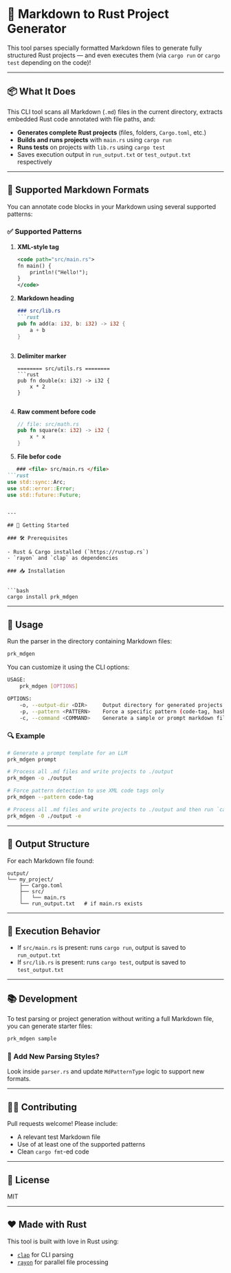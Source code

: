 # 🦀 Markdown to Rust Project Generator

This tool parses specially formatted Markdown files to generate fully structured Rust projects — and even executes them (via `cargo run` or `cargo test` depending on the code)!

---

## 📦 What It Does

This CLI tool scans all Markdown (`.md`) files in the current directory, extracts embedded Rust code annotated with file paths, and:

- **Generates complete Rust projects** (files, folders, `Cargo.toml`, etc.)
- **Builds and runs projects** with `main.rs` using `cargo run`
- **Runs tests** on projects with `lib.rs` using `cargo test`
- Saves execution output in `run_output.txt` or `test_output.txt` respectively

---

## 🧠 Supported Markdown Formats

You can annotate code blocks in your Markdown using several supported patterns:

### ✅ Supported Patterns

1. **XML-style tag**
   ```xml
   <code path="src/main.rs">
   fn main() {
       println!("Hello!");
   }
   </code>
   ```

2. **Markdown heading**
   ```md
   ### src/lib.rs
   ```rust
   pub fn add(a: i32, b: i32) -> i32 {
       a + b
   }
   ```
   ```

3. **Delimiter marker**
   ```
   ======== src/utils.rs ========
   ```rust
   pub fn double(x: i32) -> i32 {
       x * 2
   }
   ```
   ```

4. **Raw comment before code**
   ```rust
   // file: src/math.rs
   pub fn square(x: i32) -> i32 {
       x * x
   }
   ```
5. **File befor code**
```md
   ### <file> src/main.rs </file>
```rust
use std::sync::Arc;
use std::error::Error;
use std::future::Future;
   ```
```

---

## 🚀 Getting Started

### 🛠 Prerequisites

- Rust & Cargo installed (`https://rustup.rs`)
- `rayon` and `clap` as dependencies

### 📥 Installation


```bash
cargo install prk_mdgen
```

---

## 🧪 Usage

Run the parser in the directory containing Markdown files:

```bash
prk_mdgen
```

You can customize it using the CLI options:

```bash
USAGE:
    prk_mdgen [OPTIONS]

OPTIONS:
    -o, --output-dir <DIR>     Output directory for generated projects [default: output]
    -p, --pattern <PATTERN>    Force a specific pattern (code-tag, hash, delimiter, raw, file-code)
    -c, --command <COMMAND>    Generate a sample or prompt markdown file (sample, prompt)
```

### 🔍 Example

```bash
# Generate a prompt template for an LLM
prk_mdgen prompt

# Process all .md files and write projects to ./output
prk_mdgen -o ./output

# Force pattern detection to use XML code tags only
prk_mdgen --pattern code-tag

# Process all .md files and write projects to ./output and then run `cargo run` and `cargo test`
prk_mdgen -0 ./output -e
```

---

## 📂 Output Structure

For each Markdown file found:

```text
output/
└── my_project/
    ├── Cargo.toml
    ├── src/
    │   └── main.rs
    └── run_output.txt   # if main.rs exists
```

---

## 🧪 Execution Behavior

- If `src/main.rs` is present: runs `cargo run`, output is saved to `run_output.txt`
- If `src/lib.rs` is present: runs `cargo test`, output is saved to `test_output.txt`

---

## 📚 Development

To test parsing or project generation without writing a full Markdown file, you can generate starter files:

```bash
prk_mdgen sample
```

### 🔧 Add New Parsing Styles?

Look inside `parser.rs` and update `MdPatternType` logic to support new formats.

---

## 🧑‍💻 Contributing

Pull requests welcome! Please include:

- A relevant test Markdown file
- Use of at least one of the supported patterns
- Clean `cargo fmt`-ed code

---

## 🪪 License

MIT

---

## ❤️ Made with Rust

This tool is built with love in Rust using:

- [`clap`](https://docs.rs/clap/) for CLI parsing
- [`rayon`](https://docs.rs/rayon/) for parallel file processing
